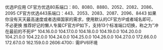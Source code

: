 优选IP应用
CF官方优选80系端口：80、8080、8880、2052、2082、2086、2095
CF官方优选443系端口：443、2053、2083、2087、2096、8443
如果你没有天天最高速度或者选择国家的需求，使用默认的CF官方IP或者域名即可，不必更换
推荐好记的懒人专属CF官方IP如下，支持13个标准端口切换，称之为"冲在最前的不死IP"
104.16.0.0
104.17.0.0
104.18.0.0
104.19.0.0
104.20.0.0
104.21.0.0
104.22.0.0
104.24.0.0
104.25.0.0
104.26.0.0
104.27.0.0
172.66.0.0
172.67.0.0
162.159.0.0
2606:4700:: 需IPV6环境
